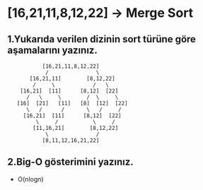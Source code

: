 # [16,21,11,8,12,22] -> Merge Sort

## 1.Yukarıda verilen dizinin sort türüne göre aşamalarını yazınız.
```
           [16,21,11,8,12,22]
            /               \
       [16,21,11]        [8,12,22]
        /     \            /   \
    [16,21]  [11]      [8,12]  [22]
      /   \     \        /  \     \
   [16]  [21]   [11]   [8]  [12]  [22]
      \   /      /       \   /     /
     [16,21]  [11]      [8,12]  [22]
         \     /           \     /
        [11,16,21]        [8,12,22]
            \               /
           [8,11,12,16,21,22]
```

## 2.Big-O gösterimini yazınız.
* O(nlogn)
